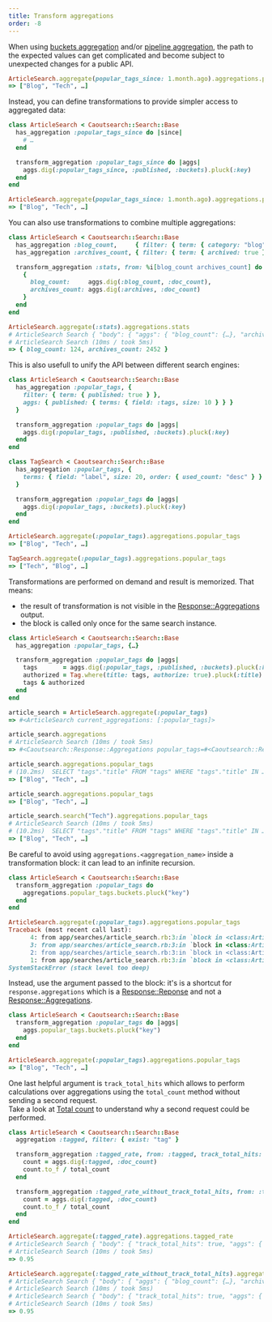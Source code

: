 ```yaml
---
title: Transform aggregations
order: -8
---
```


When using [buckets aggregation](https://www.elastic.co/guide/en/elasticsearch/reference/current/search-aggregations-bucket.html) and/or [pipeline aggregation](https://www.elastic.co/guide/en/elasticsearch/reference/current/search-aggregations-pipeline.html), the path to the expected values can get complicated and become subject to unexpected changes for a public API.

````ruby
ArticleSearch.aggregate(popular_tags_since: 1.month.ago).aggregations.popular_tags_since.published.buckets.pluck(:key)
=> ["Blog", "Tech", …]
````

Instead, you can define transformations to provide simpler access to aggregated data:

````ruby
class ArticleSearch < Caoutsearch::Search::Base
  has_aggregation :popular_tags_since do |since|
    # …
  end

  transform_aggregation :popular_tags_since do |aggs|
    aggs.dig(:popular_tags_since, :published, :buckets).pluck(:key)
  end
end

ArticleSearch.aggregate(popular_tags_since: 1.month.ago).aggregations.popular_tags_since
=> ["Blog", "Tech", …]
````

You can also use transformations to combine multiple aggregations:

````ruby
class ArticleSearch < Caoutsearch::Search::Base
  has_aggregation :blog_count,     { filter: { term: { category: "blog" } } }
  has_aggregation :archives_count, { filter: { term: { archived: true } } }

  transform_aggregation :stats, from: %i[blog_count archives_count] do |aggs|
    {
      blog_count:     aggs.dig(:blog_count, :doc_count),
      archives_count: aggs.dig(:archives, :doc_count)
    }
  end
end

ArticleSearch.aggregate(:stats).aggregations.stats
# ArticleSearch Search { "body": { "aggs": { "blog_count": {…}, "archives_count": {…}}}}
# ArticleSearch Search (10ms / took 5ms)
=> { blog_count: 124, archives_count: 2452 }
````

This is also usefull to unify the API between different search engines:

````ruby
class ArticleSearch < Caoutsearch::Search::Base
  has_aggregation :popular_tags, {
    filter: { term: { published: true } },
    aggs: { published: { terms: { field: :tags, size: 10 } } }
  }

  transform_aggregation :popular_tags do |aggs|
    aggs.dig(:popular_tags, :published, :buckets).pluck(:key)
  end
end

class TagSearch < Caoutsearch::Search::Base
  has_aggregation :popular_tags, {
    terms: { field: "label", size: 20, order: { used_count: "desc" } }
  }

  transform_aggregation :popular_tags do |aggs|
    aggs.dig(:popular_tags, :buckets).pluck(:key)
  end
end

ArticleSearch.aggregate(:popular_tags).aggregations.popular_tags
=> ["Blog", "Tech", …]

TagSearch.aggregate(:popular_tags).aggregations.popular_tags
=> ["Tech", "Blog", …]
````

Transformations are performed on demand and result is memorized. That means:
- the result of transformation is not visible in the [Response::Aggregations](/docs/searches/responses) output.
- the block is called only once for the same search instance.

````ruby
class ArticleSearch < Caoutsearch::Search::Base
  has_aggregation :popular_tags, {…}

  transform_aggregation :popular_tags do |aggs|
    tags       = aggs.dig(:popular_tags, :published, :buckets).pluck(:key)
    authorized = Tag.where(title: tags, authorize: true).pluck(:title)
    tags & authorized
  end
end

article_search = ArticleSearch.aggregate(:popular_tags)
=> #<ArticleSearch current_aggregations: [:popular_tags]>

article_search.aggregations
# ArticleSearch Search (10ms / took 5ms)
=> #<Caoutsearch::Response::Aggregations popular_tags=#<Caoutsearch::Response::Response doc_count=100 …

article_search.aggregations.popular_tags
# (10.2ms)  SELECT "tags"."title" FROM "tags" WHERE "tags"."title" IN …
=> ["Blog", "Tech", …]

article_search.aggregations.popular_tags
=> ["Blog", "Tech", …]

article_search.search("Tech").aggregations.popular_tags
# ArticleSearch Search (10ms / took 5ms)
# (10.2ms)  SELECT "tags"."title" FROM "tags" WHERE "tags"."title" IN …
=> ["Blog", "Tech", …]
````

Be careful to avoid using `aggregations.<aggregation_name>` inside a transformation block: it can lead to an infinite recursion.

````ruby
class ArticleSearch < Caoutsearch::Search::Base
  transform_aggregation :popular_tags do
    aggregations.popular_tags.buckets.pluck("key")
  end
end

ArticleSearch.aggregate(:popular_tags).aggregations.popular_tags
Traceback (most recent call last):
      4: from app/searches/article_search.rb:3:in `block in <class:ArticleSearch>'
      3: from app/searches/article_search.rb:3:in `block in <class:ArticleSearch>'
      2: from app/searches/article_search.rb:3:in `block in <class:ArticleSearch>'
      1: from app/searches/article_search.rb:3:in `block in <class:ArticleSearch>'
SystemStackError (stack level too deep)
````

Instead, use the argument passed to the block: it's is a shortcut for `response.aggregations` which is a [Response::Reponse](/docs/searches/responses) and not a [Response::Aggregations](/docs/searches/responses).

````ruby
class ArticleSearch < Caoutsearch::Search::Base
  transform_aggregation :popular_tags do |aggs|
    aggs.popular_tags.buckets.pluck("key")
  end
end

ArticleSearch.aggregate(:popular_tags).aggregations.popular_tags
=> ["Blog", "Tech", …]
````

One last helpful argument is `track_total_hits` which allows to perform calculations over aggregations using the `total_count` method without sending a second request.  
Take a look at [Total count](/docs/models/search_records/total_count) to understand why a second request could be performed.

````ruby
class ArticleSearch < Caoutsearch::Search::Base
  aggregation :tagged, filter: { exist: "tag" }

  transform_aggregation :tagged_rate, from: :tagged, track_total_hits: true do |aggs|
    count = aggs.dig(:tagged, :doc_count)
    count.to_f / total_count
  end

  transform_aggregation :tagged_rate_without_track_total_hits, from: :tagged do |aggs|
    count = aggs.dig(:tagged, :doc_count)
    count.to_f / total_count
  end
end

ArticleSearch.aggregate(:tagged_rate).aggregations.tagged_rate
# ArticleSearch Search { "body": { "track_total_hits": true, "aggs": { "blog_count": {…}, "archives_count": {…}}}}
# ArticleSearch Search (10ms / took 5ms)
=> 0.95

ArticleSearch.aggregate(:tagged_rate_without_track_total_hits).aggregations.tagged_rate
# ArticleSearch Search { "body": { "aggs": { "blog_count": {…}, "archives_count": {…}}}}
# ArticleSearch Search (10ms / took 5ms)
# ArticleSearch Search { "body": { "track_total_hits": true, "aggs": { "blog_count": {…}, "archives_count": 
# ArticleSearch Search (10ms / took 5ms)
=> 0.95
````